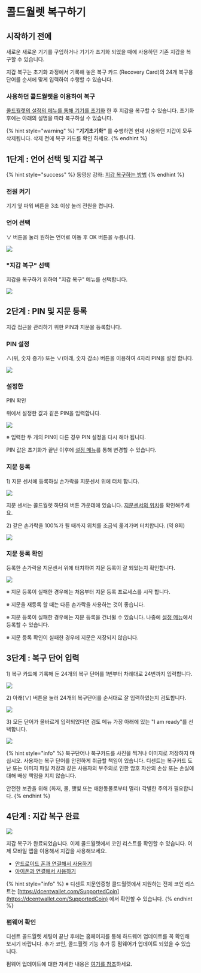 # 콜드월렛 복구하기

## 시작하기 전에

새로운 새로운 기기를 구입하거나 기기가 초기화 되었을 때에 사용하던 기존 지갑을 복구할 수 있습니다. 

지갑 복구는 초기화 과정에서 기록해 놓은 복구 카드 \(Recovery Card\)의 24개 복구용 단어를 순서에 맞게 입력하여 수행할 수 있습니다. 

### 사용하던 콜드월렛을 이용하여 복구

[콜드월렛의 설정의 메뉴를 통해 기기를 초기화](setting-menu.md#undefined-8) 한 후 지갑을 복구할 수 있습니다. 초기화 후에는 아래의 설명을 따라 복구하실 수 있습니다. 

{% hint style="warning" %}
**"기기초기화"** 를 수행하면 현재 사용하던 지갑이 모두 삭제됩니다. 삭제 전에 복구 카드를 확인 하세요. 
{% endhint %}

## 1단계 : 언어 선택 및 지갑 복구

{% hint style="success" %}
동영상 강좌: [지갑 복구하는 방법](https://youtu.be/RraO7qeiWww) 
{% endhint %}

### 전원 켜기

기기 옆 파워 버튼을 3초 이상 눌러 전원을 켭니다.

### 언어 선택

∨ 버튼을 눌러 원하는 언어로 이동 후 OK 버튼을 누릅니다.

![](../.gitbook/assets/image%20%2840%29.png)

### "지갑 복구" 선택

지갑을 복구하기 위하여 "지갑 복구" 메뉴를 선택합니다.

![](../.gitbook/assets/image%20%28174%29.png)

## 2단계 : PIN 및 지문 등록

지갑 접근을 관리하기 위한 PIN과 지문을 등록합니다.

### PIN 설정

∧\(위, 숫자 증가\) 또는 ∨\(아래, 숫자 감소\) 버튼을 이용하여 4자리 PIN을 설정합니다.

![](../.gitbook/assets/image%20%28120%29.png)

### 설정한 PIN 확인

위에서 설정한 값과 같은 PIN을 입력합니다.

![](../.gitbook/assets/image%20%28187%29.png)

 ※ 입력한 두 개의 PIN이 다른 경우 PIN 설정을 다시 해야 됩니다.

PIN 값은 초기화가 끝난 이후에 [설정 메뉴](setting-menu.md)를 통해 변경할 수 있습니다.

### 지문 등록

1\) 지문 센서에 등록하실 손가락을 지문센서 위에 터치합니다.

![](../.gitbook/assets/image%20%2814%29.png)

지문 센서는 콜드월렛 하단의 버튼 가운데에 있습니다. [지문센서의 위치](setting-up.md#before-start)를 확인해주세요.

2\) 같은 손가락을 100%가 될 때까지 위치를 조금씩 옮겨가며 터치합니다. \(약 8회\)

![](../.gitbook/assets/image%20%289%29.png)

### 지문 등록 확인

등록한 손가락을 지문센서 위에 터치하여 지문 등록이 잘 되었는지 확인합니다.

![](../.gitbook/assets/image%20%2844%29.png)

※ 지문 등록이 실패한 경우에는 처음부터 지문 등록 프로세스를 시작합니다.

※ 지문을 재등록 할 때는 다른 손가락을 사용하는 것이 좋습니다.

※ 지문 등록이 실패한 경우에는 지문 등록을 건너뛸 수 있습니다. 나중에 [설정 메뉴](setting-menu.md)에서 등록할 수 있습니다.

※ 지문 등록 확인이 실패한 경우에 지문은 저장되지 않습니다.

## 3단계 : 복구 단어 입력

1\) 복구 카드에 기록해 둔 24개의 복구 단어를 1번부터 차례대로 24번까지 입력합니다.

![](../.gitbook/assets/image%20%28125%29.png)

2\) 아래\(∨\) 버튼을 눌러 24개의 복구단어를 순서대로 잘 입력하였는지 검토합니다.

![](../.gitbook/assets/untitled.jpg)

3\) 모든 단어가 올바르게 입력되었다면 검토 메뉴 가장 아래에 있는 "I am ready"를 선택합니다.

![](../.gitbook/assets/image%20%28206%29.png)

{% hint style="info" %}
복구단어나 복구카드를 사진을 찍거나 이미지로 저장하지 마십시오. 사용자는 복구 단어를 안전하게 취급할 책임이 있습니다. 디센트는 복구카드 도난 또는 이미지 파일 저장과 같은 사용자의 부주의로 인한 암호 자산의 손상 또는 손실에 대해 배상 책임을 지지 않습니다. 

안전한 보관을 위해 \(화재, 물, 햇빛 또는 애완동물로부터 멀리\) 각별한 주의가 필요합니다.
{% endhint %}

## 4단계 : 지갑 복구 완료

![](../.gitbook/assets/image%20%28136%29.png)

지갑 복구가 완료되었습니다. 이제 콜드월렛에서 코인 리스트를 확인할 수 있습니다. 이제 모바일 앱을 이용해서 지갑을 사용해보세요.

* [안드로이드 폰과 연결해서 사용하기](android-connect/)
* [아이폰과 연결해서 사용하기](iphone-connect.md)

{% hint style="info" %}
※ 디센트 지문인증형 콜드월렛에서 지원하는 전체 코인 리스트는 [https://dcentwallet.com/SupportedCoin](https://dcentwallet.com/SupportedCoin) 에서 확인할 수 있습니다.
{% endhint %}

### 펌웨어 확인

디센트 콜드월렛 세팅이 끝난 후에는 홈페이지를 통해 하드웨어 업데이트를 꼭 확인해 보시기 바랍니다. 추가 코인, 콜드월렛 기능 추가 등 펌웨어가 업데이트 되었을 수 있습니다.

펌웨어 업데이트에 대한 자세한 내용은 [여기를 참조](firmware-update/)하세요.

